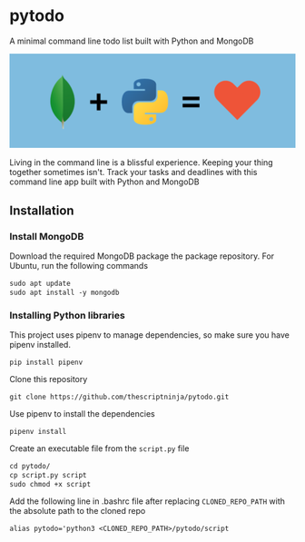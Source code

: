 # pytodo

A minimal command line todo list built with Python and MongoDB

![Mongo + Python](/img/mongo_python_love.png)

Living in the command line is a blissful experience. Keeping your thing together sometimes isn't. Track your tasks and deadlines with this command line app built with Python and MongoDB

## Installation

### Install MongoDB
Download the required MongoDB package the package repository.
For Ubuntu, run the following commands
```
sudo apt update
sudo apt install -y mongodb
```
### Installing Python libraries
This project uses pipenv to manage dependencies, so make sure you have pipenv installed.
```
pip install pipenv
```
Clone this repository
```
git clone https://github.com/thescriptninja/pytodo.git
```
Use pipenv to install the dependencies
```
pipenv install
```
Create an executable file from the ```script.py``` file

```
cd pytodo/
cp script.py script
sudo chmod +x script
```
Add the following line in .bashrc file after replacing ```CLONED_REPO_PATH``` with the absolute path to the cloned repo

```
alias pytodo='python3 <CLONED_REPO_PATH>/pytodo/script
```
